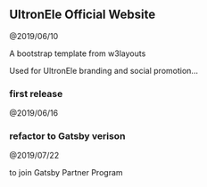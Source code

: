 UltronEle Official Website
----------------------------

@2019/06/10

A bootstrap template from w3layouts

Used for UltronEle branding and social promotion...


### first release

@2019/06/16


### refactor to Gatsby verison

@2019/07/22

to join Gatsby Partner Program